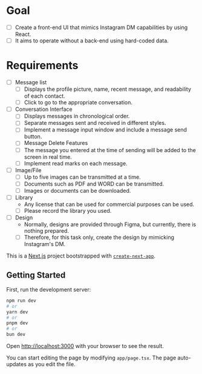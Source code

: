# Goal
 - [ ] Create a front-end UI that mimics Instagram DM capabilities by using React.
 - [ ] It aims to operate without a back-end using hard-coded data.
# Requirements
 - [ ] Message list
    - [ ] Displays the profile picture, name, recent message, and readability of each contact.
    - [ ] Click to go to the appropriate conversation.
 - [ ] Conversation Interface
    - [ ] Displays messages in chronological order.
    - [ ] Separate messages sent and received in different styles.
    - [ ] Implement a message input window and include a message send button.
    - [ ] Message Delete Features
    - [ ] The message you entered at the time of sending will be added to the screen in real time.
    - [ ] Implement read marks on each message.
 - [ ] Image/File
    - [ ] Up to five images can be transmitted at a time.
    - [ ] Documents such as PDF and WORD can be transmitted.
    - [ ] Images or documents can be downloaded.
- [ ] Library
    - Any license that can be used for commercial purposes can be used.
    - [ ] Please record the library you used.
- [ ] Design
    - Normally, designs are provided through Figma, but currently, there is nothing prepared.
    - [ ] Therefore, for this task only, create the design by mimicking Instagram's DM.

This is a [Next.js](https://nextjs.org) project bootstrapped with [`create-next-app`](https://nextjs.org/docs/app/api-reference/cli/create-next-app).

## Getting Started

First, run the development server:

```bash
npm run dev
# or
yarn dev
# or
pnpm dev
# or
bun dev
```

Open [http://localhost:3000](http://localhost:3000) with your browser to see the result.

You can start editing the page by modifying `app/page.tsx`. The page auto-updates as you edit the file.